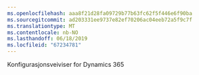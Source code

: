 ```yaml
---
ms.openlocfilehash: aaa8f21d28fa09729b77b63fc62f5f446e6f90ba
ms.sourcegitcommit: ad203331ee9737e82ef70206ac04eeb72a5f9c7f
ms.translationtype: MT
ms.contentlocale: nb-NO
ms.lasthandoff: 06/18/2019
ms.locfileid: "67234781"
---
```

Konfigurasjonsveiviser for Dynamics 365